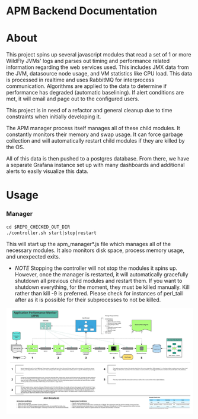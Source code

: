 APM Backend Documentation
====================

# About

This project spins up several javascript modules that read a set of 1 or more WildFly JVMs' logs and parses out timing and performance related information regarding the web services used. This includes JMX data from the JVM, datasource node usage, and VM statistics like CPU load. This data is processed in realtime and uses RabbitMQ for interprocess communication. Algorithms are applied to the data to determine if performance has degraded (automatic baselining). If alert conditions are met, it will email and page out to the configured users.

This project is in need of a refactor and general cleanup due to time constraints when initially developing it.

The APM manager process itself manages all of these child modules. It constantly monitors their memory and swap usage. It can force garbage collection and will automatically restart child modules if they are killed by the OS.

All of this data is then pushed to a postgres database. From there, we have a separate Grafana instance set up with many dashboards and additional alerts to easily visualize this data.

# Usage

### Manager

	cd $REPO_CHECKED_OUT_DIR
	./controller.sh start|stop|restart

This will start up the apm_manager*.js file which manages all of the necessary modules.
It also monitors disk space, process memory usage, and unexpected exits.

* _NOTE_ Stopping the controller will not stop the modules it spins up. However, once the manager is restarted, it will automatically gracefully shutdown all previous child modules and restart them. If you want to shutdown everything, for the moment, they must be killed manually. Kill rather than kill -9 is preferred. Please check for instances of perl_tail after as it is possible for their subprocesses to not be killed.

![APM Diagram](ApplicationPerformanceMonitorV2.0.jpeg?raw=true "APM Diagram")
